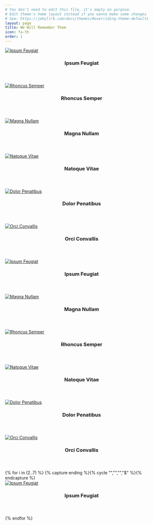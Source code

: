 ```yaml
---
# You don't need to edit this file, it's empty on purpose.
# Edit theme's home layout instead if you wanna make some changes
# See: https://jekyllrb.com/docs/themes/#overriding-theme-defaults
layout: page
title: We Will Remember Them
icon: fa-th
order: 1
---
```


<div class="row">
  <div class="3u 4u(narrower) 12u$(mobile)">
    <div class="item">
      <a href="{{ '2018/01/12/elements.html' | relative_url }}" class="image fit"><img src="{{ 'assets/images/pic02.jpg' | relative_url }}" alt="Ipsum Feugiat" /></a>
      <header>
        <h3>Ipsum Feugiat</h3>
      </header>
    </div>
    <div class="item">
      <a href="#" class="image fit"><img src="{{ 'assets/images/pic03.jpg' | relative_url }}" alt="Rhoncus Semper" /></a>
      <header>
        <h3>Rhoncus Semper</h3>
      </header>
    </div>
  </div>
  <div class="3u 4u(narrower) 12u$(mobile)">
    <div class="item">
      <a href="#" class="image fit"><img src="{{ 'assets/images/pic04.jpg' | relative_url }}" alt="Magna Nullam" /></a>
      <header>
        <h3>Magna Nullam</h3>
      </header>
    </div>
    <div class="item">
      <a href="#" class="image fit"><img src="{{ 'assets/images/pic05.jpg' | relative_url }}" alt="Natoque Vitae" /></a>
      <header>
        <h3>Natoque Vitae</h3>
      </header>
    </div>
  </div>
  <div class="3u 4u$(narrower) 12u$(mobile)">
    <div class="item">
      <a href="#" class="image fit"><img src="{{ 'assets/images/pic06.jpg' | relative_url }}" alt="Dolor Penatibus" /></a>
      <header>
        <h3>Dolor Penatibus</h3>
      </header>
    </div>
    <div class="item">
      <a href="#" class="image fit"><img src="{{ 'assets/images/pic07.jpg' | relative_url }}" alt="Orci Convallis" /></a>
      <header>
        <h3>Orci Convallis</h3>
      </header>
    </div>
  </div>
</div>

<div class="row">
  <div class="2u 3u(narrow) 4u(narrower) 12u$(mobile)">
    <div class="item">
      <a href="{{ '2018/01/12/elements.html' | relative_url }}" class="image fit"><img src="{{ 'assets/images/pic02.jpg' | relative_url }}" alt="Ipsum Feugiat" /></a>
      <header>
        <h3>Ipsum Feugiat</h3>
      </header>
    </div>
  </div>
  <div class="2u 3u(narrow) 4u(narrower) 12u$(mobile)">
    <div class="item">
      <a href="#" class="image fit"><img src="{{ 'assets/images/pic04.jpg' | relative_url }}" alt="Magna Nullam" /></a>
      <header>
        <h3>Magna Nullam</h3>
      </header>
    </div>
  </div>
  <div class="2u 3u(narrow) 4u$(narrower) 12u$(mobile)">
    <div class="item">
      <a href="#" class="image fit"><img src="{{ 'assets/images/pic03.jpg' | relative_url }}" alt="Rhoncus Semper" /></a>
      <header>
        <h3>Rhoncus Semper</h3>
      </header>
    </div>
  </div>
  <div class="2u 3u$(narrow) 4u(narrower) 12u$(mobile)">
    <div class="item">
      <a href="#" class="image fit"><img src="{{ 'assets/images/pic05.jpg' | relative_url }}" alt="Natoque Vitae" /></a>
      <header>
        <h3>Natoque Vitae</h3>
      </header>
    </div>
  </div>
  <div class="2u 3u(narrow) 4u(narrower) 12u$(mobile)">
    <div class="item">
      <a href="#" class="image fit"><img src="{{ 'assets/images/pic06.jpg' | relative_url }}" alt="Dolor Penatibus" /></a>
      <header>
        <h3>Dolor Penatibus</h3>
      </header>
    </div>
  </div>
  <div class="2u$ 3u$(narrow) 4u(narrower) 12u$(mobile)">
    <div class="item">
      <a href="#" class="image fit"><img src="{{ 'assets/images/pic07.jpg' | relative_url }}" alt="Orci Convallis" /></a>
      <header>
        <h3>Orci Convallis</h3>
      </header>
    </div>
  </div>
</div>

<div class="row">
{% for i in (2..7) %}
{% capture ending %}{% cycle "","","","$" %}{% endcapture %}
  <div class="2u 3u{{ending}}(narrow) 4u(narrower) 12u$(mobile)">
    <div class="item">
      <a href="{{ '2018/01/12/elements.html' | relative_url }}" class="image fit"><img src="{{ 'assets/images/pic0{{i}}.jpg' | relative_url }}" alt="Ipsum Feugiat" /></a>
      <header>
        <h3>Ipsum Feugiat</h3>
      </header>
    </div>
  </div>
{% endfor %}
</div>

